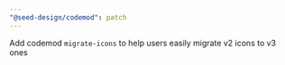 ```yaml
---
"@seed-design/codemod": patch
---
```


Add codemod `migrate-icons` to help users easily migrate v2 icons to v3 ones
